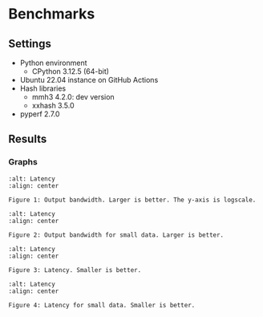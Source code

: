 # Benchmarks

## Settings
- Python environment
  - CPython 3.12.5 (64-bit)
- Ubuntu 22.04 instance on GitHub Actions
- Hash libraries
  - mmh3 4.2.0: dev version
  - xxhash 3.5.0
- pyperf 2.7.0

## Results

### Graphs

```{figure} _static/bandwidth.png
:alt: Latency
:align: center

Figure 1: Output bandwidth. Larger is better. The y-axis is logscale.
```

```{figure} _static/bandwidth_small.png
:alt: Latency
:align: center

Figure 2: Output bandwidth for small data. Larger is better.
```

```{figure} _static/latency.png
:alt: Latency
:align: center

Figure 3: Latency. Smaller is better.
```

```{figure} _static/latency_small.png
:alt: Latency
:align: center

Figure 4: Latency for small data. Smaller is better.
```